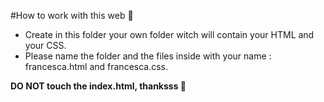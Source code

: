 #How to work with this web 🤔

- Create in this folder your own folder witch will contain your HTML and your CSS.
- Please name the folder and the files inside with your name : francesca.html and francesca.css.

**DO NOT touch the index.html, thanksss 😬**